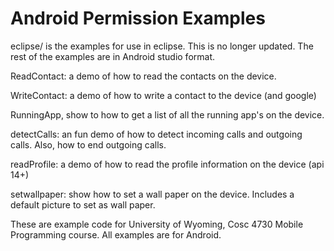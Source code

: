 Android Permission Examples
===========
eclipse/ is the examples for use in eclipse. This is no longer updated. The rest of the examples are in Android studio format.

ReadContact: a demo of how to read the contacts on the device.

WriteContact: a demo of how to write a contact to the device (and google)

RunningApp, show to how to get a list of all the running app's on the device.

detectCalls: an fun demo of how to detect incoming calls and outgoing calls.  Also, how to end outgoing calls.

readProfile: a demo of how to read the profile information on the device (api 14+)

setwallpaper: show how to set a wall paper on the device.  Includes a default picture to set as wall paper.

These are example code for University of Wyoming, Cosc 4730 Mobile Programming course.
All examples are for Android.
